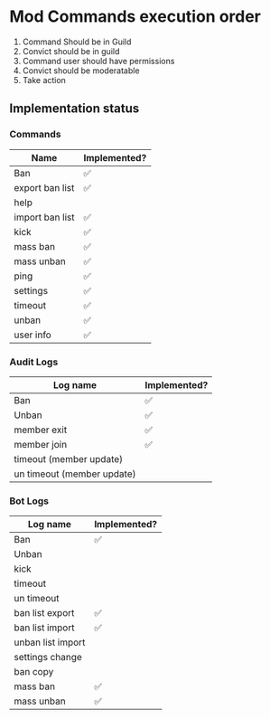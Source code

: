 # Mod Commands execution order

1. Command Should be in Guild
2. Convict should be in guild
3. Command user should have permissions
4. Convict should be moderatable
5. Take action

## Implementation status

### Commands

| Name            | Implemented? |
| --------------- | ------------ |
| Ban             | ✅           |
| export ban list | ✅           |
| help            |              |
| import ban list | ✅           |
| kick            | ✅           |
| mass ban        | ✅           |
| mass unban      | ✅           |
| ping            | ✅           |
| settings        | ✅           |
| timeout         | ✅           |
| unban           | ✅           |
| user info       | ✅           |

### Audit Logs

| Log name                   | Implemented? |
| -------------------------- | ------------ |
| Ban                        | ✅           |
| Unban                      | ✅           |
| member exit                | ✅           |
| member join                | ✅           |
| timeout (member update)    |              |
| un timeout (member update) |              |

### Bot Logs

| Log name          | Implemented? |
| ----------------- | ------------ |
| Ban               | ✅           |
| Unban             |              |
| kick              |              |
| timeout           |              |
| un timeout        |              |
| ban list export   | ✅           |
| ban list import   | ✅           |
| unban list import |              |
| settings change   |              |
| ban copy          |              |
| mass ban          | ✅           |
| mass unban        | ✅           |
